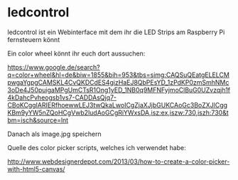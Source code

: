 # ledcontrol

ledcontrol ist ein Webinterface mit dem ihr die LED Strips am Raspberry Pi fernsteuern könnt


Ein color wheel könnt ihr euch dort aussuchen:

https://www.google.de/search?q=color+wheel&hl=de&biw=1855&bih=953&tbs=simg:CAQSuQEatgELELCMpwgaYgpgCAMSKL4CvQKDCdES4gizHaEJ8QbPEsYD_1zPdKP0zmSmhNMc3oDe4J50puigaMPgUmCTsR1Ong1yED_1NB0q9MFNFyjmoClBuG0UZvzqjh1f4kDahcPvheogsb1vs7-CADDAsQjq7-CBoKCggIARIERfhoewwLEJ3twQkaLwoICgZjaXJjbGUKCAoGc3BoZXJlCggKBm9yYW5nZQoHCgVwb2ludAoGCgRiYWxsDA,isz:ex,iszw:730,iszh:730&tbm=isch&source=lnt

Danach als image.jpg speichern








Quelle des color picker scripts, welches ich verwendet habe:

http://www.webdesignerdepot.com/2013/03/how-to-create-a-color-picker-with-html5-canvas/
